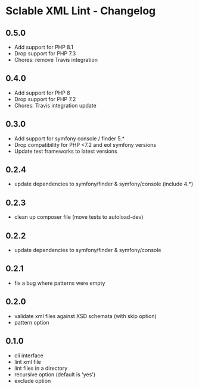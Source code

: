 Sclable XML Lint - Changelog
============================

0.5.0
-----

* Add support for PHP 8.1
* Drop support for PHP 7.3
* Chores: remove Travis integration

0.4.0
-----

* Add support for PHP 8
* Drop support for PHP 7.2
* Chores: Travis integration update

0.3.0
-----

* Add support for symfony console / finder 5.*
* Drop compatibility for PHP <7.2 and eol symfony versions
* Update test frameworks to latest versions


0.2.4
-----

* update dependencies to symfony/finder & symfony/console (include 4.*)


0.2.3
-----

* clean up composer file (move tests to autoload-dev)

0.2.2
-----

* update dependencies to symfony/finder & symfony/console


0.2.1
-----

* fix a bug where patterns were empty

0.2.0
-----

* validate xml files against XSD schemata (with skip option)
* pattern option


0.1.0
-----

* cli interface
* lint xml file
* lint files in a directory
* recursive option (default is 'yes')
* exclude option
